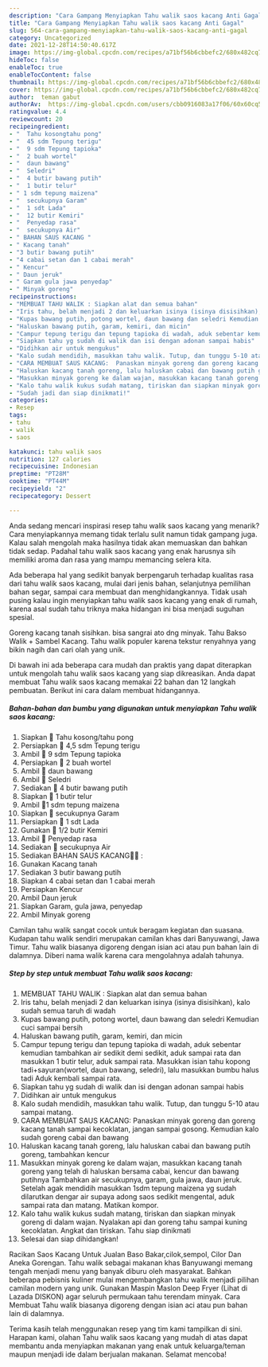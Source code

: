 ```yaml
---
description: "Cara Gampang Menyiapkan Tahu walik saos kacang Anti Gagal"
title: "Cara Gampang Menyiapkan Tahu walik saos kacang Anti Gagal"
slug: 564-cara-gampang-menyiapkan-tahu-walik-saos-kacang-anti-gagal
category: Uncategorized
date: 2021-12-28T14:50:40.617Z
image: https://img-global.cpcdn.com/recipes/a71bf56b6cbbefc2/680x482cq70/tahu-walik-saos-kacang-foto-resep-utama.jpg
hideToc: false
enableToc: true
enableTocContent: false
thumbnail: https://img-global.cpcdn.com/recipes/a71bf56b6cbbefc2/680x482cq70/tahu-walik-saos-kacang-foto-resep-utama.jpg
cover: https://img-global.cpcdn.com/recipes/a71bf56b6cbbefc2/680x482cq70/tahu-walik-saos-kacang-foto-resep-utama.jpg
author:  teman gabut
authorAv:  https://img-global.cpcdn.com/users/cbb0916083a17f06/60x60cq50/avatar.jpg
ratingvalue: 4.4
reviewcount: 20
recipeingredient:
- "  Tahu kosongtahu pong"
- "  45 sdm Tepung terigu"
- "  9 sdm Tepung tapioka"
- "  2 buah wortel"
- "  daun bawang"
- "  Seledri"
- "  4 butir bawang putih"
- "  1 butir telur"
- " 1 sdm tepung maizena"
- "  secukupnya Garam"
- "  1 sdt Lada"
- "  12 butir Kemiri"
- "  Penyedap rasa"
- "  secukupnya Air"
- " BAHAN SAUS KACANG "
- " Kacang tanah"
- "3 butir bawang putih"
- "4 cabai setan dan 1 cabai merah"
- " Kencur"
- " Daun jeruk"
- " Garam gula jawa penyedap"
- " Minyak goreng"
recipeinstructions:
- "MEMBUAT TAHU WALIK : Siapkan alat dan semua bahan"
- "Iris tahu, belah menjadi 2 dan keluarkan isinya (isinya disisihkan), kalo sudah semua taruh di wadah"
- "Kupas bawang putih, potong wortel, daun bawang dan seledri Kemudian cuci sampai bersih"
- "Haluskan bawang putih, garam, kemiri, dan micin"
- "Campur tepung terigu dan tepung tapioka di wadah, aduk sebentar kemudian tambahkan air sedikit demi sedikit, aduk sampai rata dan masukkan 1 butir telur, aduk sampai rata. Masukkan isian tahu kopong tadi+sayuran(wortel, daun bawang, seledri), lalu masukkan bumbu halus tadi Aduk kembali sampai rata."
- "Siapkan tahu yg sudah di walik dan isi dengan adonan sampai habis"
- "Didihkan air untuk mengukus"
- "Kalo sudah mendidih, masukkan tahu walik. Tutup, dan tunggu 5-10 atau sampai matang."
- "CARA MEMBUAT SAUS KACANG:  Panaskan minyak goreng dan goreng kacang tanah sampai kecoklatan, jangan sampai gosong. Kemudian kalo sudah goreng cabai dan bawang"
- "Haluskan kacang tanah goreng, lalu haluskan cabai dan bawang putih goreng, tambahkan kencur"
- "Masukkan minyak goreng ke dalam wajan, masukkan kacang tanah goreng yang telah di haluskan bersama cabai, kencur dan bawang putihnya  Tambahkan air secukupnya, garam, gula jawa, daun jeruk. Setelah agak mendidih masukkan 1sdm tepung maizena yg sudah dilarutkan dengar air supaya adong saos sedikit mengental, aduk sampai rata dan matang. Matikan kompor."
- "Kalo tahu walik kukus sudah matang, tiriskan dan siapkan minyak goreng di dalam wajan. Nyalakan api dan goreng tahu sampai kuning kecoklatan. Angkat dan tiriskan. Tahu siap dinikmati"
- "Sudah jadi dan siap dinikmati!"
categories:
- Resep
tags:
- tahu
- walik
- saos

katakunci: tahu walik saos 
nutrition: 127 calories
recipecuisine: Indonesian
preptime: "PT28M"
cooktime: "PT44M"
recipeyield: "2"
recipecategory: Dessert

---
```



Anda sedang mencari inspirasi resep tahu walik saos kacang yang menarik? Cara menyiapkannya memang tidak terlalu sulit namun tidak gampang juga. Kalau salah mengolah maka hasilnya tidak akan memuaskan dan bahkan tidak sedap. Padahal tahu walik saos kacang yang enak harusnya sih memiliki aroma dan rasa yang mampu memancing selera kita.


Ada beberapa hal yang sedikit banyak berpengaruh terhadap kualitas rasa dari tahu walik saos kacang, mulai dari jenis bahan, selanjutnya pemilihan bahan segar, sampai cara membuat dan menghidangkannya. Tidak usah pusing kalau ingin menyiapkan tahu walik saos kacang yang enak di rumah, karena asal sudah tahu triknya maka hidangan ini bisa menjadi suguhan spesial.

Goreng kacang tanah sisihkan. bisa sangrai ato dng minyak. Tahu Bakso Walik + Sambel Kacang. Tahu walik populer karena tekstur renyahnya yang bikin nagih dan cari olah yang unik.


Di bawah ini ada beberapa cara mudah dan praktis yang dapat diterapkan untuk mengolah tahu walik saos kacang yang siap dikreasikan. Anda dapat membuat Tahu walik saos kacang memakai 22 bahan dan 12 langkah pembuatan. Berikut ini cara dalam membuat hidangannya.

<!--inarticleads1-->

##### Bahan-bahan dan bumbu yang digunakan untuk menyiapkan Tahu walik saos kacang:

1. Siapkan  🥔 Tahu kosong/tahu pong
1. Persiapkan  🥔 4,5 sdm Tepung terigu
1. Ambil  🥔 9 sdm Tepung tapioka
1. Persiapkan  🥔 2 buah wortel
1. Ambil  🥔 daun bawang
1. Ambil  🥔 Seledri
1. Sediakan  🥔 4 butir bawang putih
1. Siapkan  🥔 1 butir telur
1. Ambil  🥔1 sdm tepung maizena
1. Siapkan  🥔 secukupnya Garam
1. Persiapkan  🥔 1 sdt Lada
1. Gunakan  🥔 1/2 butir Kemiri
1. Ambil  🥔 Penyedap rasa
1. Sediakan  🥔 secukupnya Air
1. Sediakan  BAHAN SAUS KACANG🥜🥜 :
1. Gunakan  Kacang tanah
1. Sediakan 3 butir bawang putih
1. Siapkan 4 cabai setan dan 1 cabai merah
1. Persiapkan  Kencur
1. Ambil  Daun jeruk
1. Siapkan  Garam, gula jawa, penyedap
1. Ambil  Minyak goreng


Camilan tahu walik sangat cocok untuk beragam kegiatan dan suasana. Kudapan tahu walik sendiri merupakan camilan khas dari Banyuwangi, Jawa Timur. Tahu walik biasanya digoreng dengan isian aci atau pun bahan lain di dalamnya. Diberi nama walik karena cara mengolahnya adalah tahunya. 

<!--inarticleads2-->

##### Step by step untuk membuat Tahu walik saos kacang:

1. MEMBUAT TAHU WALIK : Siapkan alat dan semua bahan
1. Iris tahu, belah menjadi 2 dan keluarkan isinya (isinya disisihkan), kalo sudah semua taruh di wadah
1. Kupas bawang putih, potong wortel, daun bawang dan seledri Kemudian cuci sampai bersih
1. Haluskan bawang putih, garam, kemiri, dan micin
1. Campur tepung terigu dan tepung tapioka di wadah, aduk sebentar kemudian tambahkan air sedikit demi sedikit, aduk sampai rata dan masukkan 1 butir telur, aduk sampai rata. Masukkan isian tahu kopong tadi+sayuran(wortel, daun bawang, seledri), lalu masukkan bumbu halus tadi Aduk kembali sampai rata.
1. Siapkan tahu yg sudah di walik dan isi dengan adonan sampai habis
1. Didihkan air untuk mengukus
1. Kalo sudah mendidih, masukkan tahu walik. Tutup, dan tunggu 5-10 atau sampai matang.
1. CARA MEMBUAT SAUS KACANG:  Panaskan minyak goreng dan goreng kacang tanah sampai kecoklatan, jangan sampai gosong. Kemudian kalo sudah goreng cabai dan bawang
1. Haluskan kacang tanah goreng, lalu haluskan cabai dan bawang putih goreng, tambahkan kencur
1. Masukkan minyak goreng ke dalam wajan, masukkan kacang tanah goreng yang telah di haluskan bersama cabai, kencur dan bawang putihnya  Tambahkan air secukupnya, garam, gula jawa, daun jeruk. Setelah agak mendidih masukkan 1sdm tepung maizena yg sudah dilarutkan dengar air supaya adong saos sedikit mengental, aduk sampai rata dan matang. Matikan kompor.
1. Kalo tahu walik kukus sudah matang, tiriskan dan siapkan minyak goreng di dalam wajan. Nyalakan api dan goreng tahu sampai kuning kecoklatan. Angkat dan tiriskan. Tahu siap dinikmati
1. Selesai dan siap dihidangkan!

Racikan Saos Kacang Untuk Jualan Baso Bakar,cilok,sempol, Cilor Dan Aneka Gorengan. Tahu walik sebagai makanan khas Banyuwangi memang tengah menjadi menu yang banyak diburu oleh masyarakat. Bahkan beberapa pebisnis kuliner mulai mengembangkan tahu walik menjadi pilihan camilan modern yang unik. Gunakan Maspin Maslon Deep Fryer (Lihat di Lazada DISKON) agar seluruh permukaan tahu terendam minyak. Cara Membuat Tahu walik biasanya digoreng dengan isian aci atau pun bahan lain di dalamnya. 

Terima kasih telah menggunakan resep yang tim kami tampilkan di sini. Harapan kami, olahan Tahu walik saos kacang yang mudah di atas dapat membantu anda menyiapkan makanan yang enak untuk keluarga/teman maupun menjadi ide dalam berjualan makanan. Selamat mencoba!
